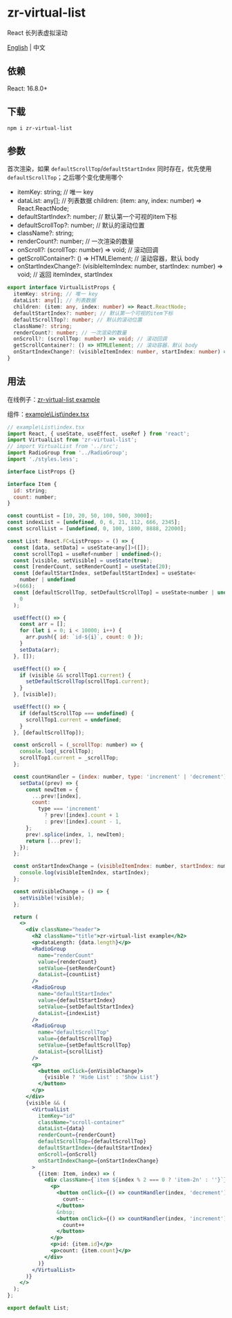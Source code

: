 # zr-virtual-list

React 长列表虚拟滚动

[English](./README.md) | 中文


## 依赖
React: 16.8.0+


## 下载

```
npm i zr-virtual-list
```


## 参数

首次渲染，如果 `defaultScrollTop`/`defaultStartIndex` 同时存在，优先使用 `defaultScrollTop`；之后哪个变化使用哪个

- itemKey: string; // 唯一 key
- dataList: any[]; // 列表数据
  children: (item: any, index: number) => React.ReactNode;
- defaultStartIndex?: number; // 默认第一个可视的item下标
- defaultScrollTop?: number; // 默认的滚动位置
- className?: string;
- renderCount?: number; // 一次渲染的数量
- onScroll?: (scrollTop: number) => void; // 滚动回调
- getScrollContainer?: () => HTMLElement; // 滚动容器，默认 body
- onStartIndexChange?: (visibleItemIndex: number, startIndex: number) => void; // 返回 itemIndex, startIndex

```typescript
export interface VirtualListProps {
  itemKey: string; // 唯一 key
  dataList: any[]; // 列表数据
  children: (item: any, index: number) => React.ReactNode;
  defaultStartIndex?: number; // 默认第一个可视的item下标
  defaultScrollTop?: number; // 默认的滚动位置
  className?: string;
  renderCount?: number; // 一次渲染的数量
  onScroll?: (scrollTop: number) => void; // 滚动回调
  getScrollContainer?: () => HTMLElement; // 滚动容器，默认 body
  onStartIndexChange?: (visibleItemIndex: number, startIndex: number) => void; // 返回 itemIndex, startIndex
}
```


## 用法

在线例子：[zr-virtual-list example](https://zr-lib.github.io/zr-virtual-list/)

组件：[example\List\index.tsx](./example/List/index.tsx)

```jsx
// example\List\index.tsx
import React, { useState, useEffect, useRef } from 'react';
import VirtualList from 'zr-virtual-list';
// import VirtualList from '../src';
import RadioGroup from '../RadioGroup';
import './styles.less';

interface ListProps {}

interface Item {
  id: string;
  count: number;
}

const countList = [10, 20, 50, 100, 500, 3000];
const indexList = [undefined, 0, 6, 21, 112, 666, 2345];
const scrollList = [undefined, 0, 100, 1800, 8888, 22000];

const List: React.FC<ListProps> = () => {
  const [data, setData] = useState<any[]>([]);
  const scrollTop1 = useRef<number | undefined>();
  const [visible, setVisible] = useState(true);
  const [renderCount, setRenderCount] = useState(20);
  const [defaultStartIndex, setDefaultStartIndex] = useState<
    number | undefined
  >(666);
  const [defaultScrollTop, setDefaultScrollTop] = useState<number | undefined>(
    0
  );

  useEffect(() => {
    const arr = [];
    for (let i = 0; i < 10000; i++) {
      arr.push({ id: `id-${i}`, count: 0 });
    }
    setData(arr);
  }, []);

  useEffect(() => {
    if (visible && scrollTop1.current) {
      setDefaultScrollTop(scrollTop1.current);
    }
  }, [visible]);

  useEffect(() => {
    if (defaultScrollTop === undefined) {
      scrollTop1.current = undefined;
    }
  }, [defaultScrollTop]);

  const onScroll = (_scrollTop: number) => {
    console.log(_scrollTop);
    scrollTop1.current = _scrollTop;
  };

  const countHandler = (index: number, type: 'increment' | 'decrement') => {
    setData((prev) => {
      const newItem = {
        ...prev![index],
        count:
          type === 'increment'
            ? prev![index].count + 1
            : prev![index].count - 1,
      };
      prev!.splice(index, 1, newItem);
      return [...prev!];
    });
  };

  const onStartIndexChange = (visibleItemIndex: number, startIndex: number) => {
    console.log(visibleItemIndex, startIndex);
  };

  const onVisibleChange = () => {
    setVisible(!visible);
  };

  return (
    <>
      <div className="header">
        <h2 className="title">zr-virtual-list example</h2>
        <p>dataLength: {data.length}</p>
        <RadioGroup
          name="renderCount"
          value={renderCount}
          setValue={setRenderCount}
          dataList={countList}
        />
        <RadioGroup
          name="defaultStartIndex"
          value={defaultStartIndex}
          setValue={setDefaultStartIndex}
          dataList={indexList}
        />
        <RadioGroup
          name="defaultScrollTop"
          value={defaultScrollTop}
          setValue={setDefaultScrollTop}
          dataList={scrollList}
        />
        <p>
          <button onClick={onVisibleChange}>
            {visible ? 'Hide List' : 'Show List'}
          </button>
        </p>
      </div>
      {visible && (
        <VirtualList
          itemKey="id"
          className="scroll-container"
          dataList={data}
          renderCount={renderCount}
          defaultScrollTop={defaultScrollTop}
          defaultStartIndex={defaultStartIndex}
          onScroll={onScroll}
          onStartIndexChange={onStartIndexChange}
        >
          {(item: Item, index) => (
            <div className={`item ${index % 2 === 0 ? 'item-2n' : ''}`}>
              <p>
                <button onClick={() => countHandler(index, 'decrement')}>
                  count--
                </button>
                &nbsp;
                <button onClick={() => countHandler(index, 'increment')}>
                  count++
                </button>
              </p>
              <p>id: {item.id}</p>
              <p>count: {item.count}</p>
            </div>
          )}
        </VirtualList>
      )}
    </>
  );
};

export default List;
```
